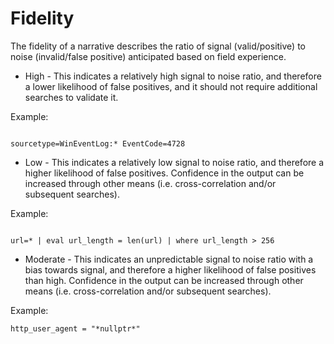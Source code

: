 # Fidelity

The fidelity of a narrative describes the ratio of signal (valid/positive) to noise (invalid/false positive) anticipated based on field experience.

* High - This indicates a relatively high signal to noise ratio, and therefore a lower likelihood of false positives, and it should not require additional searches to validate it.

Example: 

```

sourcetype=WinEventLog:* EventCode=4728
```



* Low - This indicates a relatively low signal to noise ratio, and therefore a higher likelihood of false positives.  Confidence in the output can be increased through other means (i.e. cross-correlation and/or subsequent searches).

Example:

```

url=* | eval url_length = len(url) | where url_length > 256
```
* Moderate - This indicates an unpredictable signal to noise ratio with a bias towards signal, and therefore a higher likelihood of false positives than high. Confidence in the output can be increased through other means (i.e. cross-correlation and/or subsequent searches).

Example:

```
http_user_agent = "*nullptr*"
```

